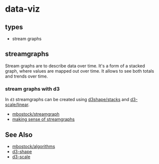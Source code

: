 # data-viz

## types
- stream graphs

## streamgraphs
Stream graphs are to describe data over time. It's a form of a stacked graph,
where values are mapped out over time. It allows to see both totals and trends
over time.

### stream graphs with d3
In `d3` streamgraphs can be created using [d3shape/stacks][0] and
[d3-scale/linear][1].
- [mbostock/streamgraph](http://bl.ocks.org/mbostock/4060954)
- [making sense of streamgraphs](http://www.visualisingdata.com/2010/08/making-sense-of-streamgraphs/)

## See Also
- [mbostock/algorithms](http://bost.ocks.org/mike/algorithms/)
- [d3-shape](https://github.com/d3/d3-shape)
- [d3-scale](https://github.com/d3/d3-scale)

[0]: https://github.com/d3/d3-shape#stacks
[1]: https://github.com/d3/d3-scale#linear
